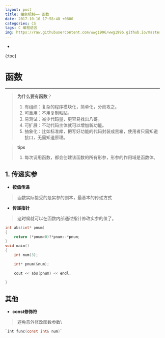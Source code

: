 ```yaml
---
layout: post
title: 抽象机制—— 函数
date: 2017-10-10 17:58:48 +0800
categories: CS
tags: C 编程语言 
img: https://raw.githubusercontent.com/wwg1996/wwg1996.github.io/master/images/c.jpg
---
```

* 
{:toc}
# 函数

---
> **为什么要有函数**？
> 1. 有组织：复杂的程序模块化，简单化，分而攻之。
> 2. 可重用：不用复制粘贴。
> 3. 易测试：减少代码量，更容易找出八哥。
> 4. 可扩展：不动代码主体就可以增加新功能。
> 5. 抽象化：比如标准库，把写好功能的代码封装成黑箱，使用者只需知道接口，无需知道原理。

> **tips**
> 1. 每次调用函数，都会创建该函数的所有形参，形参的作用域是函数体。

## 1. 传递实参
* **按值传递**
> 函数实际接受的是实参的副本，最基本的传递方式

* **传递指针**
> 这时候就可以在函数内部通过指针修改实参的值了。


```c
int abs(int* pnum)
{
    return (*pnum>0)?*pnum:-*pnum;
}
void main()
{
    int num(3);
    
    int* pnum(&num);
    
    cout << abs(pnum) << endl;
    
}
```
## 其他
* **const修饰符**
> 避免意外修改函数参数\
```c
`int func(const int& num)`
```
